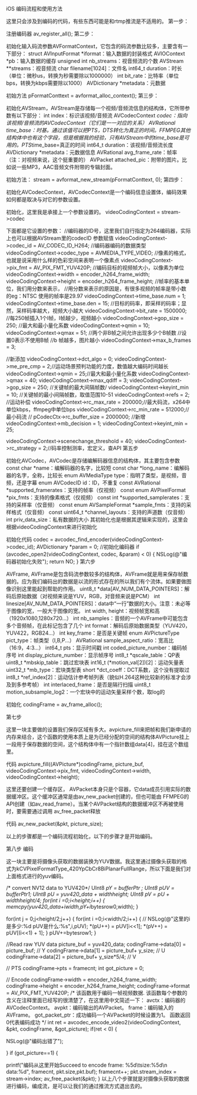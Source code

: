 iOS 编码流程和使用方法

这里只会涉及到编码的代码，有些东西可能是和rtmp推流是不适用的。
第一步：

注册编码器
av_register_all();
第二步：

初始化输入码流参数AVFormatContext，它包含的码流参数比较多，主要含有一下部分：
struct AVInputFormat *iformat：输入数据的封装格式
AVIOContext *pb：输入数据的缓存
unsigned int nb_streams：视音频流的个数
AVStream **streams：视音频流
char filename[1024]：文件名
int64_t duration：时长（单位：微秒us，转换为秒需要除以1000000）
int bit_rate：比特率（单位bps，转换为kbps需要除以1000）
AVDictionary *metadata：元数据

初始方法
pFormatConttext = avformat_alloc_context();
第三步：

初始化AVStream，AVStream是存储每一个视频/音频流信息的结构体，它所带参数有以下部分：
int index：标识该视频/音频流
AVCodecContext *codec：指向该视频/音频流的AVCodecContext（它们是一一对应的关系）
AVRational time_base：时基。通过该值可以把PTS，DTS转化为真正的时间。FFMPEG其他结构体中也有这个字段，但是根据我的经验，只有AVStream中的time_base是可用的。PTS*time_base=真正的时间
int64_t duration：该视频/音频流长度
AVDictionary *metadata：元数据信息
AVRational avg_frame_rate：帧率（注：对视频来说，这个挺重要的）
AVPacket attached_pic：附带的图片。比如说一些MP3，AAC音频文件附带的专辑封面。

初始方法：
stream = avformat_new_stream(pFormatConttext, 0);
第四步：

初始化AVCodecContext，AVCodecContext是一个编码信息设置体，编码效果如何都是取决与对它的参数设置。

初始化，这里我是承接上一个参数设置的。
videoCodingContext = stream->codec

下面都是它设置的参数：
//编码器的ID号，这里我们自行指定为264编码器，实际上也可以根据AVStream里的codecID 参数赋值
videoCodingContext->codec_id = AV_CODEC_ID_H264;
//编码器编码的数据类型
videoCodingContext->codec_type = AVMEDIA_TYPE_VIDEO;
//像素的格式，也就是说采用什么样的色彩空间来表明一个像素点
videoCodingContext->pix_fmt = AV_PIX_FMT_YUV420P;
//编码目标的视频帧大小，以像素为单位
videoCodingContext->width = encoder_h264_frame_width;
videoCodingContext->height = encoder_h264_frame_height;
//帧率的基本单位，我们用分数来表示，
//用分数来表示的原因是，有很多视频的帧率是带小数的eg：NTSC 使用的帧率是29.97
videoCodingContext->time_base.num = 1;
videoCodingContext->time_base.den = 15;
//目标的码率，即采样的码率；显然，采样码率越大，视频大小越大
videoCodingContext->bit_rate = 1500000;
//每250帧插入1个I帧，I帧越少，视频越小
videoCodingContext->gop_size = 250;
//最大和最小量化系数
videoCodingContext->qmin = 10;
videoCodingContext->qmax = 51;
//两个非B帧之间允许出现多少个B帧数
//设置0表示不使用B帧
//b 帧越多，图片越小
videoCodingContext->max_b_frames = 3;

//新添加
videoCodingContext->dct_algo = 0;
videoCodingContext->me_pre_cmp = 2;//运动场景预判功能的力度，数值越大编码时间越长
videoCodingContext->qmin = 25;//最大和最小量化系数
videoCodingContext->qmax = 40;
videoCodingContext->max_qdiff = 3;
videoCodingContext->gop_size = 250; //关键帧的最大间隔帧数/
videoCodingContext->keyint_min = 10; //关键帧的最小间隔帧数，取值范围10-51
videoCodingContext->refs = 2;    //运动补偿
videoCodingContext->rc_max_rate = 200000;//最大码流，x264中单位kbps，ffmpeg中单位bps
videoCodingContext->rc_min_rate = 512000;//最小码流
//    pCodecCtx->rc_buffer_size = 2000000;
//新增
videoCodingContext->mb_decision = 1;
videoCodingContext->keyint_min = 25;

videoCodingContext->scenechange_threshold = 40;
videoCodingContext->rc_strategy = 2;//码率控制测率，宏定义，查API
第五步

初始化AVCodec，AVCodec是存储编解码器信息的结构体，其主要包含参数
const char *name：编解码器的名字，比较短
const char *long_name：编解码器的名字，全称，比较长
enum AVMediaType type：指明了类型，是视频，音频，还是字幕
enum AVCodecID id：ID，不重复
const AVRational *supported_framerates：支持的帧率（仅视频）
const enum AVPixelFormat *pix_fmts：支持的像素格式（仅视频）
const int *supported_samplerates：支持的采样率（仅音频）
const enum AVSampleFormat *sample_fmts：支持的采样格式（仅音频）
const uint64_t *channel_layouts：支持的声道数（仅音频）
int priv_data_size：私有数据的大小
其初始化也是根据其逻辑来实现的，这里会根据videoCodingContext来进行初始化

初始化代码
codec = avcodec_find_encoder(videoCodingContext->codec_id);
AVDictionary *param = 0;
//初始化编码器
if (avcodec_open2(videoCodingContext, codec, &param) < 0) {
NSLog(@"编码器初始化失败");
return NO;
}
第六步

AVFrame, AVFrame是包含码流参数较多的结构体，AVFrame就是用来保存帧数据的。应为我们编码出的数据是以流的形式存在的所以我们有个流体。如果要做图像识别这里能起到帮助的作用。
uint8_t *data[AV_NUM_DATA_POINTERS]：解码后原始数据（对视频来说是YUV，RGB，对音频来说是PCM）
int linesize[AV_NUM_DATA_POINTERS]：data中“一行”数据的大小。注意：未必等于图像的宽，一般大于图像的宽。
int width, height：视频帧宽和高（1920x1080,1280x720...）
int nb_samples：音频的一个AVFrame中可能包含多个音频帧，在此标记包含了几个
int format：解码后原始数据类型（YUV420，YUV422，RGB24...）
int key_frame：是否是关键帧
enum AVPictureType pict_type：帧类型（I,B,P...）
AVRational sample_aspect_ratio：宽高比（16:9，4:3...）
int64_t pts：显示时间戳
int coded_picture_number：编码帧序号
int display_picture_number：显示帧序号
int8_t *qscale_table：QP表
uint8_t *mbskip_table：跳过宏块表
int16_t (*motion_val[2])[2]：运动矢量表
uint32_t *mb_type：宏块类型表
short *dct_coeff：DCT系数，这个没有提取过
int8_t *ref_index[2]：运动估计参考帧列表（貌似H.264这种比较新的标准才会涉及到多参考帧）
int interlaced_frame：是否是隔行扫描
uint8_t motion_subsample_log2：一个宏块中的运动矢量采样个数，取log的

初始化
codingFrame = av_frame_alloc();

第七步

这里一块主要做的设置我们保存区域有多大。avpicture_fill来把帧和我们新申请的内存来结合，这个函数的使用本质上是为已经分配的空间的结构体AVPicture挂上一段用于保存数据的空间，这个结构体中有一个指针数组data[4]，挂在这个数组里。

代码
avpicture_fill((AVPicture*)codingFrame, picture_buf, videoCodingContext->pix_fmt, videoCodingContext->width, videoCodingContext->height);

这里还要创建一个缓存区， AVPacket本身只是个容器，它data成员引用实际的数据缓冲区。这个缓冲区通常是由av_new_packet创建的，但也可能由 FFMPEG的API创建（如av_read_frame）。当某个AVPacket结构的数据缓冲区不再被使用时，要需要通过调用 av_free_packet释放

代码
av_new_packet(&pkt, picture_size);

以上的步骤都是一个编码流程初始化，以下的步骤才是开始编码。

第八步 编码

这一块主要是将摄像头获取的数据装换为YUV数据。我这里通过摄像头获取的格式为kCVPixelFormatType_420YpCbCr8BiPlanarFullRange，所以下面是我们对上面格式进行的yuv编码。

/* convert NV12 data to YUV420*/
UInt8 *pY = bufferPtr ;
UInt8 *pUV = bufferPtr1;
UInt8 *pU = yuv420_data + width*height;
UInt8 *pV = pU + width*height/4;
for(int i =0;i<height;i++)
{
memcpy(yuv420_data+i*width,pY+i*bytesrow0,width);
}

for(int j = 0;j<height/2;j++)
{
for(int i =0;i<width/2;i++)
{
//                NSLog(@"这里的i是多少:%d pUV是什么:%s",i,pUV);
*(pU++) = pUV[i<<1];
*(pV++) = pUV[(i<<1) + 1];
}
pUV+=bytesrow1;
}

//Read raw YUV data
picture_buf = yuv420_data;
codingFrame->data[0] = picture_buf;              // Y
codingFrame->data[1] = picture_buf+ y_size;      // U
codingFrame->data[2] = picture_buf+ y_size*5/4;  // V

// PTS
codingFrame->pts = framecnt;
int got_picture = 0;

// Encode
codingFrame->width = encoder_h264_frame_width;
codingFrame->height = encoder_h264_frame_height;
codingFrame->format = AV_PIX_FMT_YUV420P;
/*
该函数用于编码一帧视频数据.
该函数每个参数的含义在注释里面已经写的很清楚了，在这里用中文简述一下：
avctx：编码器的AVCodecContext。
avpkt：编码输出的AVPacket。
frame：编码输入的AVFrame。
got_packet_ptr：成功编码一个AVPacket的时候设置为1。
函数返回0代表编码成功
*/
int ret = avcodec_encode_video2(videoCodingContext, &pkt, codingFrame, &got_picture);
if(ret < 0) {

NSLog(@"编码出错了");

}
if (got_picture==1) {

printf("编码从这里开始Succeed to encode frame: %5d\tsize:%5d\n  data:%d", framecnt, pkt.size,pkt.buf);
framecnt++;
pkt.stream_index = stream->index;
av_free_packet(&pkt);
}
以上八个步骤就是对摄像头获取的数据进行编码，编成流，是可以让我们的通过推流方式退出去的。


